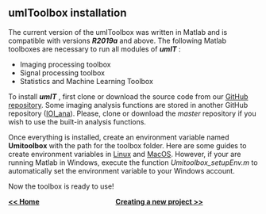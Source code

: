 ## umIToolbox installation

The current version of the umIToolbox was written in Matlab and is compatible with versions ***R2019a*** and above.
The following Matlab toolboxes are necessary to run all modules of ***umIT*** :
* Imaging processing toolbox
* Signal processing toolbox
* Statistics and Machine Learning Toolbox

To install ***umIT*** , first clone or download the source code from our [GitHub repository](https://github.com/S-Belanger/Umit).
Some imaging analysis functions are stored in another GitHub repository ([IOI_ana](https://github.com/flesage/ioi_ana)). Please, clone or download the *master* repository if you wish to use the built-in analysis functions.

Once everything is installed, create an environment variable named **Umitoolbox** with the path for the toolbox folder. 
Here are some guides to create environment variables in [Linux](https://phoenixnap.com/kb/linux-set-environment-variable) and [MacOS](https://phoenixnap.com/kb/set-environment-variable-mac).
However, if your are running Matlab in Windows, execute the function *Umitoolbox_setupEnv.m* to automatically set the environment variable to your Windows account.

Now the toolbox is ready to use!   

[**<< Home**](/index.md)                                       [**Creating a new project >>**](/create_new_project.md)